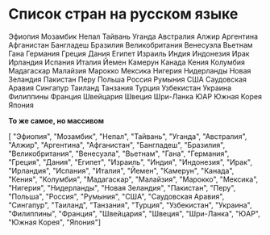 Список стран на русском языке
====================

Эфиопия
Мозамбик
Непал
Тайвань
Уганда
Австралия
Алжир
Аргентина
Афганистан
Бангладеш
Бразилия
Великобритания
Венесуэла
Вьетнам
Гана
Германия
Греция
Дания
Египет
Израиль
Индия
Индонезия
Ирак
Ирландия
Испания
Италия
Йемен
Камерун
Канада
Кения
Колумбия
Мадагаскар
Малайзия
Марокко
Мексика
Нигерия
Нидерланды
Новая Зеландия
Пакистан
Перу
Польша
Россия
Румыния
США
Саудовская Аравия
Сингапур
Таиланд
Танзания
Турция
Узбекистан
Украина
Филиппины
Франция
Швейцария
Швеция
Шри-Ланка
ЮАР
Южная Корея
Япония

**То же самое, но массивом**

[ "Эфиопия", 
"Мозамбик", 
"Непал", 
"Тайвань", 
"Уганда", 
"Австралия", 
"Алжир", 
"Аргентина", 
"Афганистан", 
"Бангладеш", 
"Бразилия", 
"Великобритания", 
"Венесуэла", 
"Вьетнам", 
"Гана", 
"Германия", 
"Греция", 
"Дания", 
"Египет", 
"Израиль", 
"Индия", 
"Индонезия", 
"Ирак", 
"Ирландия", 
"Испания", 
"Италия", 
"Йемен", 
"Камерун", 
"Канада", 
"Кения", 
"Колумбия", 
"Мадагаскар", 
"Малайзия", 
"Марокко", 
"Мексика", 
"Нигерия", 
"Нидерланды", 
"Новая Зеландия", 
"Пакистан", 
"Перу", 
"Польша", 
"Россия", 
"Румыния", 
"США", 
"Саудовская Аравия", 
"Сингапур", 
"Таиланд", 
"Танзания", 
"Турция", 
"Узбекистан", 
"Украина", 
"Филиппины", 
"Франция", 
"Швейцария", 
"Швеция", 
"Шри-Ланка", 
"ЮАР", 
"Южная Корея", 
"Япония"]
